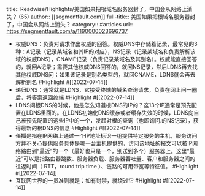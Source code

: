title:: Readwise/Highlights/美国如果把根域名服务器封了，中国会从网络上消失？ (65)
author:: [[segmentfault.com]]
full-title:: 美国如果把根域名服务器封了，中国会从网络上消失？
category:: #articles
url:: https://segmentfault.com/a/1190000023696737

- 权威DNS：负责对请求作出权威的回答。权威DNS中存储着记录，最常见的3种：A记录（记录某域名和其IP的对应），NS记录（记录某域名和负责解析该域的权威DNS），CNAME记录（负责记录某域名及其别名）。权威能直接回答的，就回A记录；需要其他权威DNS回答的，就回NS记录，然后LDNS再去找其他权威DNS问；如果该记录是别名类型的，就回CNAME，LDNS就会再去解析别名 #Highlight #[[2022-07-14]]
- 递归DNS：通常就是LDNS，它接受终端的域名查询请求，负责在网上问一圈后，将答案返回终端 #Highlight #[[2022-07-14]]
- LDNS问根DNS的时候，他是怎么知道根DNS的IP的？这13个IP通常是预先配置在LDNS里面的。在LDNS初始化DNS缓存或者缓存失效的时候，LDNS向自己被预先配置的这些IP中的一个，发起对根的查询（也即询问.的NS记录），获得最新的根DNS的信息 #Highlight #[[2022-07-14]]
- 任播是指在IP网络上通过一个IP地址标识一组提供特定服务的主机，服务访问方并不关心提供服务具体是哪一台主机提供的，访问该地址的报文可以被IP网络路由到“最近”的一个（最好也只是一个，别送到多个）服务器上。这里“最近”可以是指路由器跳数、服务器负载、服务器吞吐量、客户和服务器之间的往返时间（ RTT，round trip time ）、链路的可用带宽等特征值。 #Highlight #[[2022-07-14]]
- 互联网世界的一贯准则就是：如有封禁，就绕过它 #Highlight #[[2022-07-14]]